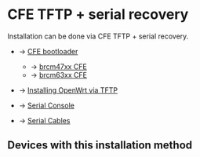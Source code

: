 # CFE TFTP + serial recovery

Installation can be done via CFE TFTP + serial recovery.

- → [CFE bootloader](/docs/techref/bootloader/cfe "docs:techref:bootloader:cfe")
  
  - → [brcm47xx CFE](/docs/techref/bootloader/cfe#bcm47xx_cfe "docs:techref:bootloader:cfe")
  - → [brcm63xx CFE](/docs/techref/bootloader/cfe#bcm63xx_cfe "docs:techref:bootloader:cfe")
- → [Installing OpenWrt via TFTP](/docs/guide-user/installation/generic.flashing.tftp "docs:guide-user:installation:generic.flashing.tftp")
- → [Serial Console](/docs/techref/hardware/port.serial "docs:techref:hardware:port.serial")
- → [Serial Cables](/docs/techref/hardware/port.serial.cables "docs:techref:hardware:port.serial.cables")

## Devices with this installation method
